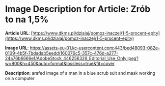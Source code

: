 # Image Description for Article: Zrób to na 1,5%
**Article URL**: [https://www.dkms.pl/dzialaj/pomoz-inaczej/1-5-procent-epity](https://www.dkms.pl/dzialaj/pomoz-inaczej/1-5-procent-epity)

**Image URL**: https://assets-eu-01.kc-usercontent.com:443/bed48093-082e-0109-4b5f-7bdadab5eedd/160076c5-357c-476d-a277-24a76b6666e1/AdobeStock_446256326_Editorial_Use_Only.jpeg?w=800&h=450&auto=format&lossless=true&fit=cover

**Description**: arafed image of a man in a blue scrub suit and mask working on a computer
